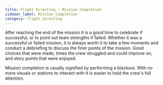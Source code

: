 ```yaml
---
title: Flight Directing — Mission Completion
sidebar_label: Mission Completion
category: flight_directing
---
```

After reaching the end of the mission it is a good time to celebrate if successful, or to point out team strengths if failed. Whether it was a successful or failed mission, it is always worth it to take a few moments and conduct a debriefing to discuss the finer points of the mission. Good choices that were made, times the crew struggled and could improve on, and story points that were enjoyed.

Mission completion is usually signified by performing a blackout. With no more visuals or stations to interact with it is easier to hold the crew's full attention.

